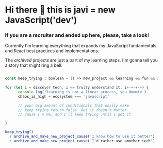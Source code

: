 # Hi there 👋 this is javi = new JavaScript('dev')
### If you are a recruiter and ended up here, please, take a look!

Currently I'm learning everything that expands my JavaScript fundamentals and React best practices and implementations.   
    
The _archived_ projects are just a part of my learning steps. I'm gonna tell you a story that might ring a bell:   


```js

const keep_trying : boolean = () => new_project && learning && fun && interesting    // true
 
for (let i = discover tech, i <= trully understand it, i+-+-+-+) {
      console.log('learning is not a linear process, you dummie')
      chaos_is_high = ecosystem === 'javascript' 
      
      // your big amount of conditionals that easily make
      // keep_trying return false. But it doesn't matter
      // cause I'm me, and I'll keep trying until I get it

}

keep_trying() 
  ? archive_and_make_new_project_cause('I know how to use it better') 
  : archive_and_make_new_project_cause('I'd rather use another tech')


```
